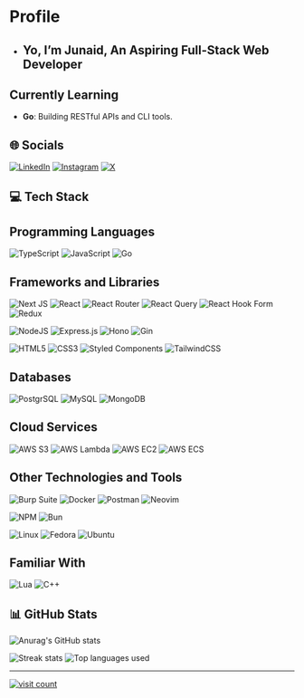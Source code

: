# **Profile**

- ## Yo, I’m **Junaid**, An Aspiring Full-Stack Web Developer

## Currently Learning

- **Go**: Building RESTful APIs and CLI tools.

## 🌐 **Socials**

[![LinkedIn](https://img.shields.io/badge/LinkedIn-%230077B5.svg?logo=linkedin&logoColor=white)](https://linkedin.com/in/zjunaidz)
[![Instagram](https://img.shields.io/badge/Instagram-%23E4405F.svg?logo=Instagram&logoColor=white)](https://instagram.com/zjunaidz)
[![X](https://img.shields.io/badge/X-black.svg?logo=X&logoColor=white)](https://x.com/zjunaidz)

## 💻 **Tech Stack**

## Programming Languages

![TypeScript](https://img.shields.io/badge/typescript-%23007ACC.svg?style=for-the-badge&logo=typescript&logoColor=white)
![JavaScript](https://img.shields.io/badge/Javascript-%23F7DF1E?style=for-the-badge&logo=javascript&logoColor=black&logoSize=auto)
![Go](https://img.shields.io/badge/Go-%2300ADD8?style=for-the-badge&logo=go&logoColor=white&logoSize=auto)

## Frameworks and Libraries

![Next JS](https://img.shields.io/badge/Next_JS-black?style=for-the-badge&logo=next.js&logoColor=white)
![React](https://img.shields.io/badge/React_JS-%2361DAFB?style=for-the-badge&logo=react&logoColor=black&logoSize=)
![React Router](https://img.shields.io/badge/React_Router-CA4245?style=for-the-badge&logo=react-router&logoColor=white)
![React Query](https://img.shields.io/badge/-React%20Query-FF4154?style=for-the-badge&logo=react%20query&logoColor=white)
![React Hook Form](https://img.shields.io/badge/React%20Hook%20Form-%23EC5990.svg?style=for-the-badge&logo=reacthookform&logoColor=white)
![Redux](https://img.shields.io/badge/redux-%23593d88.svg?style=for-the-badge&logo=redux&logoColor=white)

![NodeJS](https://img.shields.io/badge/node.js-6DA55F?style=for-the-badge&logo=node.js&logoColor=white)
![Express.js](https://img.shields.io/badge/Express-%23000000?style=for-the-badge&logo=express&logoColor=white&logoSize=auto)
![Hono](https://img.shields.io/badge/Hono-%23E36002?style=for-the-badge&logo=hono&logoColor=white&logoSize=auto)
![Gin](https://img.shields.io/badge/Gin-%23008ECF?style=for-the-badge&logo=gin&logoColor=white&logoSize=auto)

![HTML5](https://img.shields.io/badge/html5-%23E34F26.svg?style=for-the-badge&logo=html5&logoColor=white)
![CSS3](https://img.shields.io/badge/css3-%231572B6.svg?style=for-the-badge&logo=css3&logoColor=white)
![Styled Components](https://img.shields.io/badge/styled--components-DB7093?style=for-the-badge&logo=styled-components&logoColor=white)
![TailwindCSS](https://img.shields.io/badge/tailwindcss-%2338B2AC.svg?style=for-the-badge&logo=tailwind-css&logoColor=white)

## Databases

![PostgrSQL](https://img.shields.io/badge/PostgreSQL-%234169E1?style=for-the-badge&logo=postgresql&logoColor=white&logoSize=auto)
![MySQL](https://img.shields.io/badge/mysql-%2300000f.svg?style=for-the-badge&logo=mysql&logoColor=white)
![MongoDB](https://img.shields.io/badge/MongoDB-%234ea94b.svg?style=for-the-badge&logo=mongodb&logoColor=white)

## Cloud Services

![AWS S3](https://img.shields.io/badge/AWS_S3-%23569A31?style=for-the-badge&logo=amazons3&logoColor=white&logoSize=auto)
![AWS Lambda](https://img.shields.io/badge/AWS_Lambda-%23FF9900?style=for-the-badge&logo=awslambda&logoColor=black&logoSize=auto)
![AWS EC2](https://img.shields.io/badge/AWS_EC2-%23FF9900?style=for-the-badge&logo=amazonec2&logoColor=black&logoSize=auto)
![AWS ECS](https://img.shields.io/badge/AWS_ECS-%23FF9900?style=for-the-badge&logo=amazonecs&logoColor=black&logoSize=auto)

## Other Technologies and Tools

![Burp Suite](https://img.shields.io/badge/Burp_Suite-%23FF6633?style=for-the-badge&logo=burpsuite&logoColor=white&logoSize=auto)
![Docker](https://img.shields.io/badge/docker-%230db7ed.svg?style=for-the-badge&logo=docker&logoColor=white)
![Postman](https://img.shields.io/badge/Postman-FF6C37?style=for-the-badge&logo=postman&logoColor=white)
![Neovim](https://img.shields.io/badge/neovim-6DA55F?style=for-the-badge&logo=neovim&logoColor=white)

![NPM](https://img.shields.io/badge/NPM-%23CB3837.svg?style=for-the-badge&logo=npm&logoColor=white)
![Bun](https://img.shields.io/badge/Bun-%23000000?style=for-the-badge&logo=bun&logoColor=white&logoSize=auto)

![Linux](https://img.shields.io/badge/Linux-%23FCC624?style=for-the-badge&logo=linux&logoColor=black&logoSize=auto)
![Fedora](https://img.shields.io/badge/Fedora-%2351A2DA?style=for-the-badge&logo=fedora&logoColor=white&logoSize=auto)
![Ubuntu](https://img.shields.io/badge/Ubuntu-%23E95420?style=for-the-badge&logo=ubuntu&logoColor=white&logoSize=auto)

## Familiar With

![Lua](https://img.shields.io/badge/Lua-%232C2D72?style=for-the-badge&logo=lua&logoColor=white&logoSize=auto)
![C++](https://img.shields.io/badge/C%2B%2B-%2300599C?style=for-the-badge&logo=cplusplus&logoColor=white&logoSize=auto)

## 📊 GitHub Stats

![Anurag's GitHub stats](https://github-readme-stats.vercel.app/api?username=zjunaidz&show=reviews,prs_merged,commits&include_all_commits=true&theme=react)

![Streak stats](https://github-readme-streak-stats.vercel.app/?user=zjunaidz&theme=react&hide_border=false)
![Top languages used](https://github-readme-stats.vercel.app/api/top-langs/?username=zjunaidz&theme=react&hide_border=false&include_all_commits=true&count_private=true&layout=compact)

---

[![visit count](https://visitcount.itsvg.in/api?id=zjunaidz&icon=2&color=3)](https://visitcount.itsvg.in)
